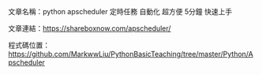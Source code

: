 文章名稱：python apscheduler 定時任務 自動化 超方便 5分鐘 快速上手

文章連結：https://shareboxnow.com/apscheduler/

程式碼位置：https://github.com/MarkwwLiu/PythonBasicTeaching/tree/master/Python/Apscheduler